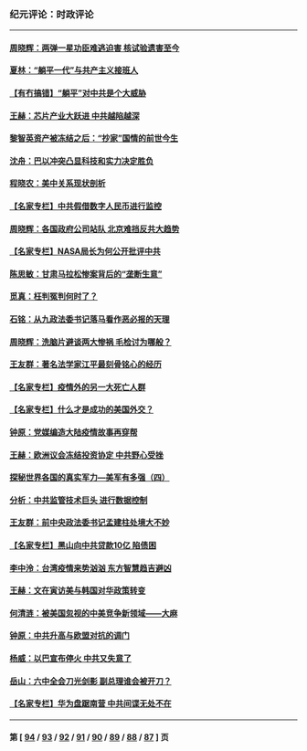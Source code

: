 ### 纪元评论：时政评论
---
#### [周晓辉：两弹一星功臣难逃迫害 核试验遗害至今](../../pages/nsc1025/n12974997.md) 
#### [夏林：“躺平一代”与共产主义接班人](../../pages/nsc1025/n12975225.md) 
#### [【有冇搞错】“躺平”对中共是个大威胁](../../pages/nsc1025/n12972867.md) 
#### [王赫：芯片产业大跃进 中共越陷越深](../../pages/nsc1025/n12973363.md) 
#### [黎智英资产被冻结之后：“抄家”国情的前世今生](../../pages/nsc1025/n12973438.md) 
#### [沈舟：巴以冲突凸显科技和实力决定胜负](../../pages/nsc1025/n12973018.md) 
#### [程晓农：美中关系现状剖析](../../pages/nsc1025/n12973375.md) 
#### [【名家专栏】中共假借数字人民币进行监控](../../pages/nsc1025/n12972134.md) 
#### [周晓辉：各国政府公司站队 北京难挡反共大趋势](../../pages/nsc1025/n12972590.md) 
#### [【名家专栏】NASA局长为何公开批评中共](../../pages/nsc1025/n12972118.md) 
#### [陈思敏：甘肃马拉松惨案背后的“垄断生意”](../../pages/nsc1025/n12970449.md) 
#### [觅真：枉判冤判何时了？](../../pages/nsc1025/n12971377.md) 
#### [石铭：从九政法委书记落马看作恶必报的天理](../../pages/nsc1025/n12971260.md) 
#### [周晓辉：洗脑片避谈两大惨祸 毛检讨为哪般？](../../pages/nsc1025/n12971285.md) 
#### [王友群：著名法学家江平最刻骨铭心的经历](../../pages/nsc1025/n12970787.md) 
#### [【名家专栏】疫情外的另一大死亡人群](../../pages/nsc1025/n12969711.md) 
#### [【名家专栏】什么才是成功的美国外交？](../../pages/nsc1025/n12969843.md) 
#### [钟原：党媒编造大陆疫情故事再穿帮](../../pages/nsc1025/n12970160.md) 
#### [王赫：欧洲议会冻结投资协定 中共野心受挫](../../pages/nsc1025/n12968748.md) 
#### [探秘世界各国的真实军力—美军有多强（四）](../../pages/nsc1025/n12968645.md) 
#### [分析：中共监管技术巨头 进行数据控制](../../pages/nsc1025/n12968022.md) 
#### [王友群：前中央政法委书记孟建柱处境大不妙](../../pages/nsc1025/n12968433.md) 
#### [【名家专栏】黑山向中共贷款10亿 陷债困](../../pages/nsc1025/n12968012.md) 
#### [李中泠：台湾疫情来势汹汹 东方智慧趋吉避凶](../../pages/nsc1025/n12967557.md) 
#### [王赫：文在寅访美与韩国对华政策转变](../../pages/nsc1025/n12966957.md) 
#### [何清涟：被美国忽视的中美竞争新领域——大麻](../../pages/nsc1025/n12966835.md) 
#### [钟原：中共升高与欧盟对抗的调门](../../pages/nsc1025/n12966567.md) 
#### [杨威：以巴宣布停火 中共又失意了](../../pages/nsc1025/n12966870.md) 
#### [岳山：六中全会刀光剑影 副总理谁会被开刀？](../../pages/nsc1025/n12966646.md) 
#### [【名家专栏】华为盘踞南营 中共间谍无处不在](../../pages/nsc1025/n12965959.md) 

---
#### 第 [ [94](./94.md) / [93](./93.md) / [92](./92.md) / [91](./91.md) / [90](./90.md) / [89](./89.md) / [88](./88.md) / [87](./87.md) ] 页

